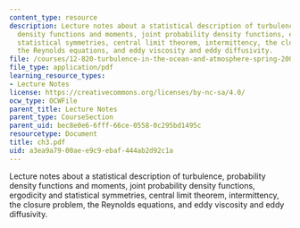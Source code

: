 ```yaml
---
content_type: resource
description: Lecture notes about a statistical description of turbulence, probability
  density functions and moments, joint probability density functions, ergodicity and
  statistical symmetries, central limit theorem, intermittency, the closure problem,
  the Reynolds equations, and eddy viscosity and eddy diffusivity.
file: /courses/12-820-turbulence-in-the-ocean-and-atmosphere-spring-2006/a3ea9a7900aee9c9ebaf444ab2d92c1a_ch3.pdf
file_type: application/pdf
learning_resource_types:
- Lecture Notes
license: https://creativecommons.org/licenses/by-nc-sa/4.0/
ocw_type: OCWFile
parent_title: Lecture Notes
parent_type: CourseSection
parent_uid: bec8e0e6-6fff-66ce-0558-0c295bd1495c
resourcetype: Document
title: ch3.pdf
uid: a3ea9a79-00ae-e9c9-ebaf-444ab2d92c1a
---
```

Lecture notes about a statistical description of turbulence, probability density functions and moments, joint probability density functions, ergodicity and statistical symmetries, central limit theorem, intermittency, the closure problem, the Reynolds equations, and eddy viscosity and eddy diffusivity.
